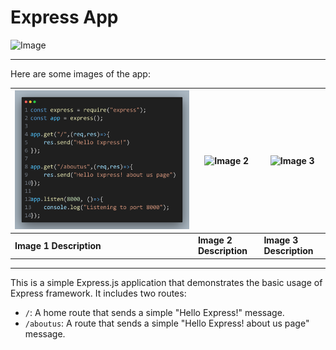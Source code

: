 # Express App
![Image](https://encrypted-tbn0.gstatic.com/images?q=tbn:ANd9GcR2_RY4COV565Nju7b4ZI5tsPkJQT1imxdFXg&s)

---
Here are some images of the app:

| ![Image 1](Routing.png) | ![Image 2](images/image2.jpg) | ![Image 3](images/image3.jpg) |
|------------------------------|------------------------------|------------------------------|
| **Image 1 Description**       | **Image 2 Description**       | **Image 3 Description**       |

---

This is a simple Express.js application that demonstrates the basic usage of Express framework. It includes two routes:

- `/`: A home route that sends a simple "Hello Express!" message.
- `/aboutus`: A route that sends a simple "Hello Express! about us page" message.


